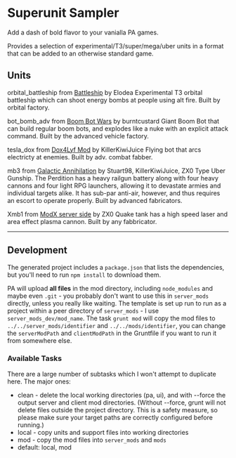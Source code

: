 # Superunit Sampler

Add a dash of bold flavor to your vanialla PA games.

Provides a selection of experimental/T3/super/mega/uber units in a format that can be added to an otherwise standard game.

## Units

orbital_battleship from [Battleship](https://forums.uberent.com/threads/rel-battleship.68538/) by Elodea
Experimental T3 orbital battleship which can shoot energy bombs at people using alt fire.  Built by orbital factory.

bot_bomb_adv from [Boom Bot Wars](https://forums.uberent.com/threads/rel-boom-bot-wars.61879/) by burntcustard
Giant Boom Bot that can build regular boom bots, and explodes like a nuke with an explicit attack command.  Built by the advanced vehicle factory.

tesla_dox from [Dox4Lyf Mod](https://forums.uberent.com/threads/rel-dox4lyf-mod.65833/) by KillerKiwiJuice
Flying bot that arcs electricty at enemies. Built by adv. combat fabber.

mb3 from [Galactic Annihilation](https://forums.uberent.com/threads/announcing-galactic-annihilation.68872/) by Stuart98, KillerKiwiJuice, ZX0
Type Uber Gunship. The Perdition has a heavy railgun battery along with four heavy cannons and four light RPG launchers, allowing it to devastate armies and individual targets alike. It has sub-par anti-air, however, and thus requires an escort to operate properly. Built by advanced fabricators.

Xmb1 from [ModX server side](https://forums.uberent.com/threads/60372/) by ZX0
Quake tank has a high speed laser and area effect plasma cannon.  Built by any fabbricator.

----

## Development

The generated project includes a `package.json` that lists the dependencies, but you'll need to run `npm install` to download them.

PA will upload **all files** in the mod directory, including `node_modules` and maybe even `.git` - you probably don't want to use this in `server_mods` directly, unless you really like waiting.  The template is set up run to run as a project within a peer directory of `server_mods` - I use `server_mods_dev/mod_name`.  The task `grunt mod` will copy the mod files to `../../server_mods/identifier` and `../../mods/identifier`, you can change the `serverModPath` and `clientModPath` in the Gruntfile if you want to run it from somewhere else.

### Available Tasks

There are a large number of subtasks which I won't attempt to duplicate here. The major ones:

- clean - delete the local working directories (pa, ui), and with --force the output server and client mod directories.  (Without --force, grunt will not delete files outside the project directory.  This is a safety measure, so please make sure your target paths are correctly configured before running.)
- local - copy units and support files into working directories
- mod - copy the mod files into `server_mods` and `mods`
- default: local, mod
